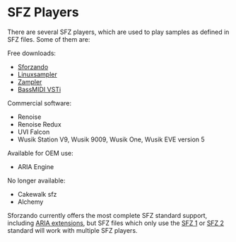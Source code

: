 # SFZ Players

There are several SFZ players, which are used to play samples as defined in SFZ
files. Some of them are:

Free downloads:

- [Sforzando](https://plogue.com/products/sforzando.html)
- [Linuxsampler](https://www.linuxsampler.org/)
- [Zampler](https://www.zampler.de/)
- [BassMIDI VSTi](http://falcosoft.hu/softwares.html)

Commercial software:

- Renoise
- Renoise Redux
- UVI Falcon
- Wusik Station V9, Wusik 9009, Wusik One, Wusik EVE version 5

Available for OEM use:

- ARIA Engine

No longer available:

- Cakewalk sfz
- Alchemy

Sforzando currently offers the most complete SFZ standard support, including
[ARIA extensions](opcodes/aria_extensions), but SFZ files which only use the
[SFZ 1](opcodes/sfz_1) or [SFZ 2](opcodes/sfz_2) standard will
work with multiple SFZ players. 
